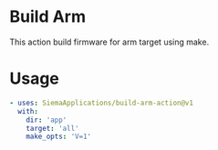 # Build Arm
This action build firmware for arm target using make.

# Usage
```yaml
- uses: SiemaApplications/build-arm-action@v1
  with:
    dir: 'app'
    target: 'all'
    make_opts: 'V=1'
```
